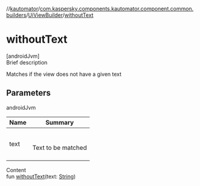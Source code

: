 //[kautomator](../../index.md)/[com.kaspersky.components.kautomator.component.common.builders](../index.md)/[UiViewBuilder](index.md)/[withoutText](without-text.md)



# withoutText  
[androidJvm]  
Brief description  


Matches if the view does not have a given text



## Parameters  
  
androidJvm  
  
|  Name|  Summary| 
|---|---|
| text| <br><br>Text to be matched<br><br>
  
  
Content  
fun [withoutText](without-text.md)(text: [String](https://kotlinlang.org/api/latest/jvm/stdlib/kotlin/-string/index.html))  



